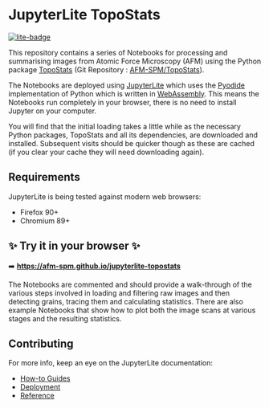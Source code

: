 # JupyterLite TopoStats

[![lite-badge](https://jupyterlite.rtfd.io/en/latest/_static/badge.svg)](https://jupyterlite.github.io/demo)

This repository contains a series of Notebooks for processing and summarising images from Atomic Force Microscopy (AFM)
using the Python package [TopoStats](https://afm-spm.github.io/topostats) (Git Repository :
[AFM-SPM/TopoStats](https://github.com/AFM-SPM/TopoStats)).

The Notebooks are deployed using [JupyterLite](https://jupyterlite.readthedocs.io/en/latest/) which uses the
[Pyodide](https://pyodide.org/en/stable/) implementation of Python which is written in
[WebAssembly](https://webassembly.org/). This means the Notebooks run completely in your browser, there is no need to
install Jupyter on your computer.

You will find that the initial loading takes a little while as the necessary Python packages, TopoStats and all its
dependencies, are downloaded and installed. Subsequent visits should be quicker though as these are cached (if you clear
your cache they will need downloading again).

## Requirements

JupyterLite is being tested against modern web browsers:

- Firefox 90+
- Chromium 89+

## ✨ Try it in your browser ✨

➡️ **https://afm-spm.github.io/jupyterlite-topostats**

The Notebooks are commented and should provide a walk-through of the various steps involved in loading and filtering raw
images and then detecting grains, tracing them and calculating statistics. There are also example Notebooks that show
how to plot both the image scans at various stages and the resulting statistics.

## Contributing

For more info, keep an eye on the JupyterLite documentation:

- [How-to Guides](https://jupyterlite.readthedocs.io/en/latest/howto/index.html)
- [Deployment](https://jupyterlite.readthedocs.io/en/latest/quickstart/deploy.html)
- [Reference](https://jupyterlite.readthedocs.io/en/latest/reference/index.html)
